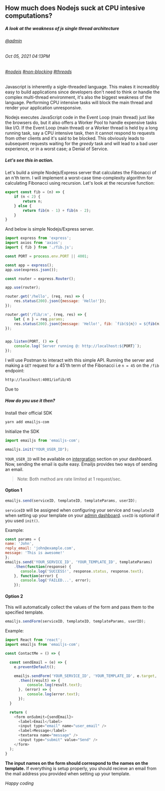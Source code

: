 ## How much does Nodejs suck at CPU intesive computations?
##### *A look at the weakness of js single thread architecture*
###### [@admin](/whoami)
###### Oct 05, 2021 04:13PM
###### [#nodejs]() [#non-blocking]() [#threads]()

Javascript is inherently a sigle-threaded language. This makes it increadibly easy to build applications since developers don't need to think or handle the complex multi-thread environment, it's also the biggest weakness of the language. Performing CPU intensive tasks will block the main thread and render your application unresponsive.

Nodejs executes JavaScript code in the Event Loop (main thread) just like the browsers do, but it also offers a Worker Pool to handle expensive tasks like I/O. If the Event Loop (main thread) or a Worker thread is held by a long running task, say a CPU intensive task, then it cannot respond to requests from other clients and it's said to be blocked. This obviously leads to subsequent requests waiting for the *greedy* task and will lead to a bad user experience, or in a worst case; a Denial of Service.

##### Let's see this in action.
Let's build a simple Nodejs/Express server that calculates the Fibonacci of an n'th term. I will implement a worst-case time-complexity algorithm for calculating Fibonacci using recursion.
Let's look at the recursive function:

```js
export const fib = (n) => {
    if (n < 2) {
        return n;
    } else {
        return fib(n - 1) + fib(n - 2);
    }
}
```

And below is simple Nodejs/Express server.

```js
import express from 'express';
import axios from 'axios';
import { fib } from './fib.js';

const PORT = process.env.PORT || 4001;

const app = express();
app.use(express.json());

const router = express.Router();

app.use(router);

router.get('/hello', (req, res) => {
    res.status(200).json({message: 'Hello!'});  
});

router.get('/fib/:n', (req, res) => {
    let { n } = req.params;
    res.status(200).json({message: 'Hello!', fib: `fib(${n}) = ${fib(n)}`});  
});


app.listen(PORT, () => {
    console.log(`Server running @: http://localhost:${PORT}`);
});
```

I will use Postman to interact with this simple API. Running the server and making a `GET` request for a 45'th term of the Fibonacci i.e `n = 45` on the `/fib` endpoint: 

```bash
http://localhost:4001/iofib/45
```
Due to 

##### How do you use it then?
Install their official SDK
```sh
yarn add emailjs-com
```
Initialize the SDK
```ts
import emailjs from 'emailjs-com';

emailjs.init("YOUR_USER_ID");
```
`YOUR_USER_ID` will be available on [intergration](https://dashboard.emailjs.com/admin/integration) section on your dashboard.
Now, sending the email is quite easy. Emailjs provides two ways of sending an email.

> Note: Both method are rate limited at 1 request/sec.

#### Option 1

```js
emailjs.send(serviceID, templateID, templateParams, userID);
```
`serviceID` will be assigned when configuring your service and `templateID` when setting up your template on your [admin dashboard](https://dashboard.emailjs.com/admin/).
`useID` is optional if you used `init()`.

Example:

```js
const params = {
name: 'John',
reply_email: 'john@example.com',
message: 'This is awesome!'
};
emailjs.send('YOUR_SERVICE_ID', 'YOUR_TEMPLATE_ID', templateParams)
    .then(function(response) {
       console.log('SUCCESS!', response.status, response.text);
    }, function(error) {
       console.log('FAILED...', error);
    });
```
#### Option 2

This will automatically collect the values of the form and pass them to the specified template.

```js
emailjs.sendForm(serviceID, templateID, templateParams, userID);
```

Example:

```js
import React from 'react';
import emailjs from 'emailjs-com';

const ContactMe = () => {

  const sendEmail = (e) => {
    e.preventDefault();

    emailjs.sendForm('YOUR_SERVICE_ID', 'YOUR_TEMPLATE_ID', e.target, 'YOUR_USER_ID')
      .then((result) => {
          console.log(result.text);
      }, (error) => {
          console.log(error.text);
      });
  }

  return (
    <form onSubmit={sendEmail}>
      <label>Email</label>
      <input type="email" name="user_email" />
      <label>Message</label>
      <textarea name="message" />
      <input type="submit" value="Send" />
    </form>
  );
}
```

**The input names on the form should correspond to the names on the template.**
If everything is setup properly, you should recieve an email from the mail address you provided when setting up your template.

*Happy coding*


